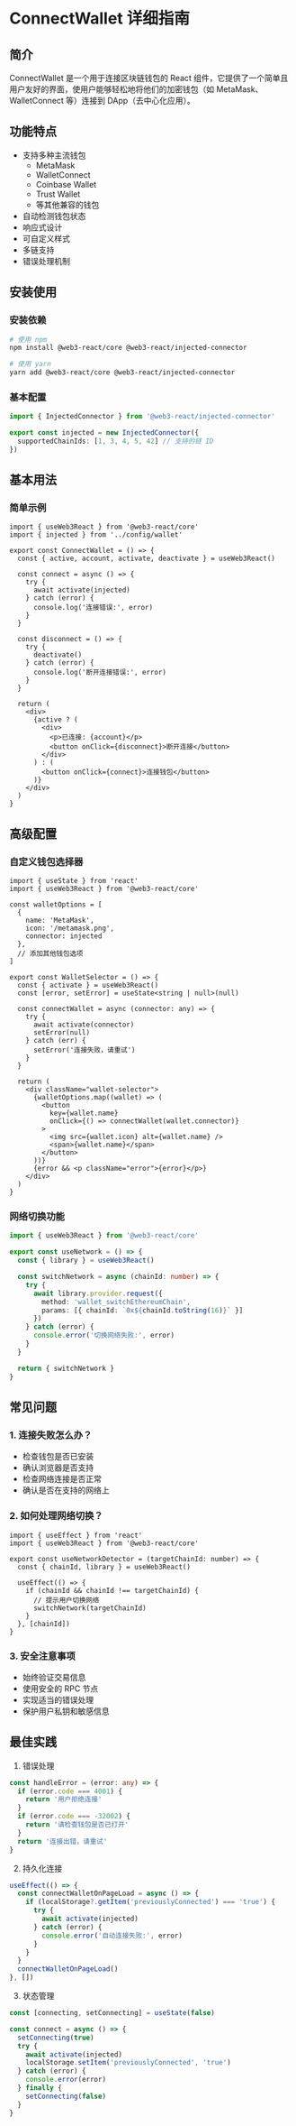 # ConnectWallet 详细指南

## 简介

ConnectWallet 是一个用于连接区块链钱包的 React 组件，它提供了一个简单且用户友好的界面，使用户能够轻松地将他们的加密钱包（如 MetaMask、WalletConnect 等）连接到 DApp（去中心化应用）。

## 功能特点
- 支持多种主流钱包
  - MetaMask
  - WalletConnect
  - Coinbase Wallet
  - Trust Wallet
  - 等其他兼容的钱包
- 自动检测钱包状态
- 响应式设计
- 可自定义样式
- 多链支持
- 错误处理机制
  
## 安装使用

### 安装依赖
```bash
# 使用 npm
npm install @web3-react/core @web3-react/injected-connector

# 使用 yarn
yarn add @web3-react/core @web3-react/injected-connector
```
### 基本配置
 
```typescript:src/config/wallet.ts
import { InjectedConnector } from '@web3-react/injected-connector'

export const injected = new InjectedConnector({
  supportedChainIds: [1, 3, 4, 5, 42] // 支持的链 ID
})
```
## 基本用法

### 简单示例

```typescript:src/components/ConnectWallet.tsx
import { useWeb3React } from '@web3-react/core'
import { injected } from '../config/wallet'

export const ConnectWallet = () => {
  const { active, account, activate, deactivate } = useWeb3React()

  const connect = async () => {
    try {
      await activate(injected)
    } catch (error) {
      console.log('连接错误:', error)
    }
  }

  const disconnect = () => {
    try {
      deactivate()
    } catch (error) {
      console.log('断开连接错误:', error)
    }
  }

  return (
    <div>
      {active ? (
        <div>
          <p>已连接: {account}</p>
          <button onClick={disconnect}>断开连接</button>
        </div>
      ) : (
        <button onClick={connect}>连接钱包</button>
      )}
    </div>
  )
}
```

## 高级配置
### 自定义钱包选择器

```typescript:src/components/WalletSelector.tsx
import { useState } from 'react'
import { useWeb3React } from '@web3-react/core'

const walletOptions = [
  {
    name: 'MetaMask',
    icon: '/metamask.png',
    connector: injected
  },
  // 添加其他钱包选项
]

export const WalletSelector = () => {
  const { activate } = useWeb3React()
  const [error, setError] = useState<string | null>(null)

  const connectWallet = async (connector: any) => {
    try {
      await activate(connector)
      setError(null)
    } catch (err) {
      setError('连接失败，请重试')
    }
  }

  return (
    <div className="wallet-selector">
      {walletOptions.map((wallet) => (
        <button
          key={wallet.name}
          onClick={() => connectWallet(wallet.connector)}
        >
          <img src={wallet.icon} alt={wallet.name} />
          <span>{wallet.name}</span>
        </button>
      ))}
      {error && <p className="error">{error}</p>}
    </div>
  )
}
```

### 网络切换功能
```typescript:src/hooks/useNetwork.ts
import { useWeb3React } from '@web3-react/core' 

export const useNetwork = () => {
  const { library } = useWeb3React()

  const switchNetwork = async (chainId: number) => {
    try {
      await library.provider.request({
        method: 'wallet_switchEthereumChain',
        params: [{ chainId: `0x${chainId.toString(16)}` }]
      })
    } catch (error) {
      console.error('切换网络失败:', error)
    }
  }

  return { switchNetwork }
}
```

## 常见问题
### 1. 连接失败怎么办？
- 检查钱包是否已安装
- 确认浏览器是否支持
- 检查网络连接是否正常
- 确认是否在支持的网络上
### 2. 如何处理网络切换？
```
import { useEffect } from 'react'
import { useWeb3React } from '@web3-react/core'

export const useNetworkDetector = (targetChainId: number) => {
  const { chainId, library } = useWeb3React()

  useEffect(() => {
    if (chainId && chainId !== targetChainId) {
      // 提示用户切换网络
      switchNetwork(targetChainId)
    }
  }, [chainId])
}
```
### 3. 安全注意事项
- 始终验证交易信息
- 使用安全的 RPC 节点
- 实现适当的错误处理
- 保护用户私钥和敏感信息
## 最佳实践
1. 错误处理
```typescript
const handleError = (error: any) => {
  if (error.code === 4001) {
    return '用户拒绝连接'
  }
  if (error.code === -32002) {
    return '请检查钱包是否已打开'
  }
  return '连接出错，请重试'
}
```

2. 持久化连接
```typescript
useEffect(() => {
  const connectWalletOnPageLoad = async () => {
    if (localStorage?.getItem('previouslyConnected') === 'true') {
      try {
        await activate(injected)
      } catch (error) {
        console.error('自动连接失败:', error)
      }
    }
  }
  connectWalletOnPageLoad()
}, [])
```

3. 状态管理
```typescript
const [connecting, setConnecting] = useState(false)

const connect = async () => {
  setConnecting(true)
  try {
    await activate(injected)
    localStorage.setItem('previouslyConnected', 'true')
  } catch (error) {
    console.error(error)
  } finally {
    setConnecting(false)
  }
}
```

